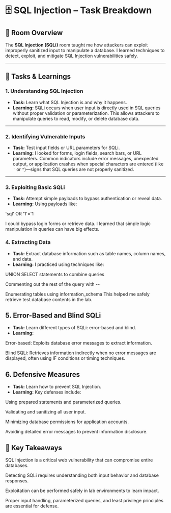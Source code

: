 # 🗄 SQL Injection – Task Breakdown

## 📝 Room Overview
The **SQL Injection (SQLi)** room taught me how attackers can exploit improperly sanitized input to manipulate a database. I learned techniques to detect, exploit, and mitigate SQL Injection vulnerabilities safely.

---

## 📌 Tasks & Learnings

### 1. Understanding SQL Injection
- **Task:** Learn what SQL Injection is and why it happens.  
- **Learning:** SQLi occurs when user input is directly used in SQL queries without proper validation or parameterization. This allows attackers to manipulate queries to read, modify, or delete database data.

---

### 2. Identifying Vulnerable Inputs
- **Task:** Test input fields or URL parameters for SQLi.  
- **Learning:** I looked for forms, login fields, search bars, or URL parameters. Common indicators include error messages, unexpected output, or application crashes when special characters are entered (like `'` or `"`)—signs that SQL queries are not properly sanitized.

---

### 3. Exploiting Basic SQLi
- **Task:** Attempt simple payloads to bypass authentication or reveal data.  
- **Learning:** Using payloads like:

'sql' OR '1'='1

I could bypass login forms or retrieve data. I learned that simple logic manipulation in queries can have big effects.

### 4. Extracting Data
- **Task:** Extract database information such as table names, column names, and data.
- **Learning:**  I practiced using techniques like:

UNION SELECT statements to combine queries

Commenting out the rest of the query with --

Enumerating tables using information_schema
This helped me safely retrieve test database contents in the lab.

## 5. Error-Based and Blind SQLi
- **Task:** Learn different types of SQLi: error-based and blind.
- **Learning:**

Error-based: Exploits database error messages to extract information.

Blind SQLi: Retrieves information indirectly when no error messages are displayed, often using IF conditions or timing techniques.

## 6. Defensive Measures
- **Task:** Learn how to prevent SQL Injection.
- **Learning:** Key defenses include:

Using prepared statements and parameterized queries.

Validating and sanitizing all user input.

Minimizing database permissions for application accounts.

Avoiding detailed error messages to prevent information disclosure.

## 🎯 Key Takeaways
SQL Injection is a critical web vulnerability that can compromise entire databases.

Detecting SQLi requires understanding both input behavior and database responses.

Exploitation can be performed safely in lab environments to learn impact.

Proper input handling, parameterized queries, and least privilege principles are essential for defense.
